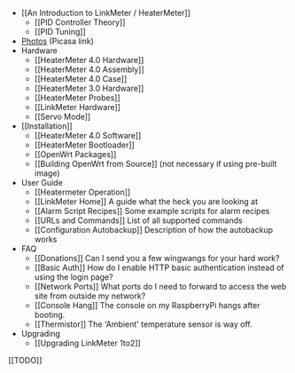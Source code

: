 * [[An Introduction to LinkMeter / HeaterMeter]]
    * [[PID Controller Theory]]
    * [[PID Tuning]]
* [Photos](https://picasaweb.google.com/capnbry/HeaterMeter) (Picasa link)
* Hardware
    * [[HeaterMeter 4.0 Hardware]]
    * [[HeaterMeter 4.0 Assembly]]
    * [[HeaterMeter 4.0 Case]]
    * [[HeaterMeter 3.0 Hardware]]
    * [[HeaterMeter Probes]]
    * [[LinkMeter Hardware]] 
    * [[Servo Mode]]
* [[Installation]]
    * [[HeaterMeter 4.0 Software]]
    * [[HeaterMeter Bootloader]]
    * [[OpenWrt Packages]]
    * [[Building OpenWrt from Source]] (not necessary if using pre-built image)
* User Guide
    * [[Heatermeter Operation]]
    * [[LinkMeter Home]] A guide what the heck you are looking at
    * [[Alarm Script Recipes]] Some example scripts for alarm recipes
    * [[URLs and Commands]] List of all supported commands
    * [[Configuration Autobackup]] Description of how the autobackup works
* FAQ
    * [[Donations]] Can I send you a few wingwangs for your hard work?
    * [[Basic Auth]] How do I enable HTTP basic authentication instead of using the login page?
    * [[Network Ports]] What ports do I need to forward to access the web site from outside my network?
    * [[Console Hang]] The console on my RaspberryPi hangs after booting.
    * [[Thermistor]] The 'Ambient' temperature sensor is way off.
* Upgrading
    * [[Upgrading LinkMeter 1to2]]

[[TODO]]